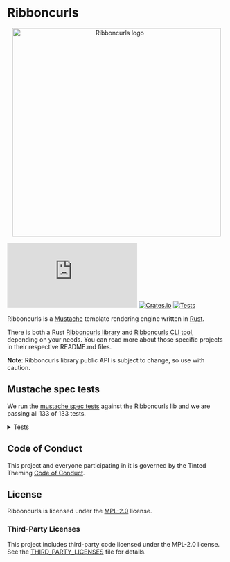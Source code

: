 # Ribboncurls

<p align="center">
  <img
    src="https://github.com/tinted-theming/ribboncurls/blob/main/logo.png?raw=true"
    alt="Ribboncurls logo" height="481 width="800" />
</p>

[![Matrix Chat](https://img.shields.io/matrix/tinted-theming:matrix.org)](https://matrix.to/#/#tinted-theming:matrix.org)
[![Crates.io](https://img.shields.io/crates/v/ribboncurls.svg)](https://crates.io/crates/ribboncurls)
[![Tests](https://github.com/tinted-theming/ribboncurls/actions/workflows/ci.yml/badge.svg)](https://github.com/tinted-theming/ribboncurls/actions/workflows/ci.yml)

Ribboncurls is a [Mustache] template rendering engine written in [Rust].

There is both a Rust [Ribboncurls library] and [Ribboncurls CLI tool], depending
on your needs. You can read more about those specific projects in their
respective README.md files.

**Note**: Ribboncurls library public API is subject to change, so use
with caution.

## Mustache spec tests

We run the [mustache spec tests] against the Ribboncurls lib and we are
passing all 133 of 133 tests.

<details><summary>Tests</summary>
✅ comments::inline<br>
✅ comments::standalone<br>
✅ comments::multiline_standalone<br>
✅ comments::variable_name_collision<br>
✅ comments::multiline<br>
✅ comments::indented_inline<br>
✅ comments::indented_standalone<br>
✅ comments::indented_multiline_standalone<br>
✅ comments::surrounding_whitespace<br>
✅ comments::standalone_line_endings<br>
✅ comments::standalone_without_previous_line<br>
✅ comments::standalone_without_newline<br>
✅ delimiters::pair_behavior<br>
✅ delimiters::pair_with_padding<br>
✅ delimiters::indented_standalone_tag<br>
✅ delimiters::outlying_whitespace_inline<br>
✅ delimiters::special_characters<br>
✅ delimiters::standalone_tag<br>
✅ interpolation::ampersand_context_miss_interpolation<br>
✅ delimiters::surrounding_whitespace<br>
✅ delimiters::standalone_without_newline<br>
✅ delimiters::standalone_without_previous_line<br>
✅ interpolation::ampersand<br>
✅ delimiters::inverted_sections<br>
✅ delimiters::standalone_line_endings<br>
✅ delimiters::post_partial_behavior<br>
✅ interpolation::ampersand_integer_interpolation<br>
✅ delimiters::sections<br>
✅ interpolation::ampersand_standalone<br>
✅ interpolation::ampersand_decimal_interpolation<br>
✅ interpolation::ampersand_with_padding<br>
✅ interpolation::ampersand_null_interpolation<br>
✅ interpolation::basic_context_miss_interpolation<br>
✅ interpolation::ampersand_surrounding_whitespace<br>
✅ interpolation::basic_null_interpolation<br>
✅ interpolation::dotted_names_broken_chain_resolution<br>
✅ interpolation::basic_decimal_interpolation<br>
✅ interpolation::basic_integer_interpolation<br>
✅ interpolation::dotted_names_arbitrary_depth<br>
✅ interpolation::dotted_names_broken_chains<br>
✅ interpolation::dotted_names_ampersand_interpolation<br>
✅ interpolation::basic_interpolation<br>
✅ delimiters::partial_inheritence<br>
✅ interpolation::dotted_names_basic_interpolation<br>
✅ interpolation::dotted_names_context_precedence<br>
✅ interpolation::implicit_iterators_basic_integer_interpolation<br>
✅ interpolation::html_escaping<br>
✅ interpolation::dotted_names_initial_resolution<br>
✅ interpolation::implicit_iterators_triple_mustache<br>
✅ interpolation::interpolation_surrounding_whitespace<br>
✅ interpolation::implicit_iterators_ampersand<br>
✅ interpolation::dotted_names_triple_mustache_interpolation<br>
✅ interpolation::interpolation_standalone<br>
✅ interpolation::implicit_iterators_basic_interpolation<br>
✅ interpolation::interpolation_with_padding<br>
✅ interpolation::implicit_iterators_html_escaping<br>
✅ interpolation::triple_mustache<br>
✅ interpolation::no_interpolation<br>
✅ interpolation::triple_mustache_surrounding_whitespace<br>
✅ interpolation::triple_mustache_context_miss_interpolation<br>
✅ interpolation::triple_mustache_standalone<br>
✅ interpolation::triple_mustache_integer_interpolation<br>
✅ interpolation::triple_mustache_null_interpolation<br>
✅ interpolation::triple_mustache_with_padding<br>
✅ interpolation::triple_mustache_decimal_interpolation<br>
✅ inverted::context_misses<br>
✅ inverted::context<br>
✅ inverted::dotted_names_truthy<br>
✅ inverted::falsey<br>
✅ inverted::dotted_names_broken_chains<br>
✅ inverted::empty_list<br>
✅ inverted::dotted_names_falsey<br>
✅ inverted::list<br>
✅ inverted::doubled<br>
✅ inverted::indented_inline_sections<br>
✅ inverted::internal_whitespace<br>
✅ inverted::nested_falsey<br>
✅ inverted::padding<br>
✅ inverted::null_is_falsey<br>
✅ inverted::standalone_line_endings<br>
✅ inverted::standalone_indented_lines<br>
✅ inverted::nested_truthy<br>
✅ inverted::standalone_lines<br>
✅ inverted::truthy<br>
✅ inverted::standalone_without_previous_line<br>
✅ partials::failed_lookup<br>
✅ inverted::standalone_without_newline<br>
✅ inverted::surrounding_whitespace<br>
✅ partials::standalone_without_previous_line<br>
✅ partials::basic_behavior<br>
✅ partials::context<br>
✅ partials::padding_whitespace<br>
✅ partials::inline_indentation<br>
✅ sections::dotted_names_broken_chains<br>
✅ sections::dotted_names_falsey<br>
✅ partials::standalone_line_endings<br>
✅ partials::standalone_indentation<br>
✅ partials::nested<br>
✅ partials::surrounding_whitespace<br>
✅ sections::dotted_names_truthy<br>
✅ partials::standalone_without_newline<br>
✅ partials::recursion<br>
✅ sections::context<br>
✅ sections::empty_list<br>
✅ sections::falsey<br>
✅ sections::context_misses<br>
✅ sections::doubled<br>
✅ sections::implicit_iterator_html_escaping<br>
✅ sections::implicit_iterator_decimal<br>
✅ sections::implicit_iterator_root_level<br>
✅ sections::implicit_iterator_ampersand<br>
✅ sections::implicit_iterator_string<br>
✅ sections::implicit_iterator_integer<br>
✅ sections::implicit_iterator_array<br>
✅ sections::indented_standalone_lines<br>
✅ sections::implicit_iterator_triple_mustache<br>
✅ sections::list<br>
✅ sections::indented_inline_sections<br>
✅ sections::internal_whitespace<br>
✅ sections::padding<br>
✅ sections::deeply_nested_contexts<br>
✅ sections::standalone_lines<br>
✅ sections::nested_falsey<br>
✅ sections::parent_contexts<br>
✅ sections::standalone_line_endings<br>
✅ sections::null_is_falsey<br>
✅ sections::list_contexts<br>
✅ sections::standalone_without_newline<br>
✅ sections::surrounding_whitespace<br>
✅ sections::nested_truthy<br>
✅ sections::variable_test<br>
✅ sections::truthy<br>
✅ sections::standalone_without_previous_line<br>
</details>


## Code of Conduct

This project and everyone participating in it is governed by the
Tinted Theming [Code of Conduct].

## License

Ribboncurls is licensed under the [MPL-2.0] license.

### Third-Party Licenses

This project includes third-party code licensed under the MPL-2.0
license. See the [THIRD_PARTY_LICENSES] file for details.

[Mustache]: https://mustache.github.io
[Rust]: https://www.rust-lang.org/
[Ribboncurls library]: ribboncurls/README.md
[Ribboncurls CLI tool]: ribboncurls-cli/README.md
[MPL-2.0]: LICENSE
[Code of Conduct]: https://github.com/tinted-theming/home/blob/main/CODE_OF_CONDUCT.md
[THIRD_PARTY_LICENSES]: THIRD_PARTY_LICENSES.md
[mustache spec tests]: https://github.com/mustache/spec
